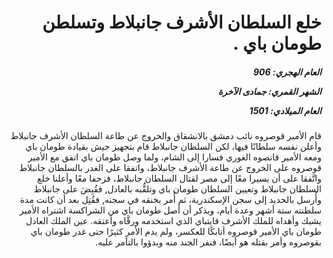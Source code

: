 <h1 dir="rtl">خلع السلطان الأشرف جانبلاط وتسلطن طومان باي .</h1>

<h5 dir="rtl">العام الهجري:  906

الشهر القمري: جمادى الآخرة

العام الميلادي: 1501</h5>

<p dir="rtl">قام الأمير قوصروه نائب دمشق بالانشقاق والخروج عن طاعة السلطان الأشرف جانبلاط وأعلن نفسه سلطانًا فيها، لكن السلطان جانبلاط قام بتجهيز جيش بقيادة طومان باي ومعه الأمير قانصوه الغوري فسارا إلى الشام، ولما وصل طومان باي اتفق مع الأمير قوصروه على الخروج عن طاعة الأشرف جانبلاط، واتفقا على الغدر بالسلطان جانبلاط واتَّفقا على أن يسيرا معًا إلى مصر لقتال السلطان جانبلاط، فزحفا معًا وأعلنا خلع السلطان جانبلاط وتعيين السلطان طومان باي وتلقُّبه بالعادل, فقُبِضَ على جانبلاط وأُرسل بالحديد إلى سجن الإسكندرية، ثم أُمر بخنقه في سجنه, فقُتِل بعد أن كانت مدة سلطنته ستة أشهر وعدة أيام، ويذكر أن أصل طومان باي من الشراكسة اشتراه الأمير يشبك وأهداه للملك الأشرف قايتباي الذي استخدمه ورقَّاه وأعتقه. عين الملك العادل طومان باي الأمير قوصروه أتابكًا للعكسر، ولم يدم الأمر كثيرًا حتى غدر طومان باي بقوصروه وأمر بقتله هو أيضًا، فنفر الجند منه وبدؤوا بالتآمر عليه.</p></br>
